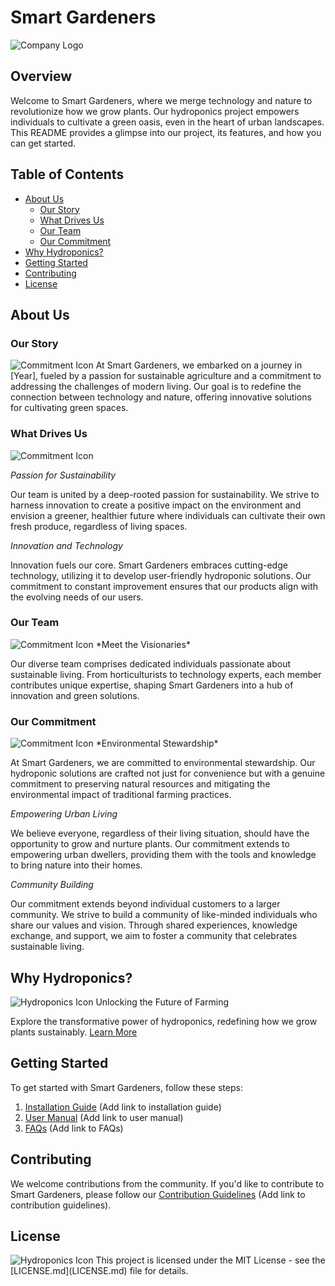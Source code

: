 # Smart Gardeners

![Company Logo](https://i.postimg.cc/sfGY7Q5S/Screenshot-2024-01-23-at-9-49-57-PM.png)

## Overview

Welcome to Smart Gardeners, where we merge technology and nature to revolutionize how we grow plants. Our hydroponics project empowers individuals to cultivate a green oasis, even in the heart of urban landscapes. This README provides a glimpse into our project, its features, and how you can get started.

## Table of Contents

- [About Us](#about-us)
  - [Our Story](#our-story)
  - [What Drives Us](#what-drives-us)
  - [Our Team](#our-team)
  - [Our Commitment](#our-commitment)
- [Why Hydroponics?](#why-hydroponics)
- [Getting Started](#getting-started)
- [Contributing](#contributing)
- [License](#license)

## About Us

### Our Story

<img src="https://i.postimg.cc/fb9qHHsD/icons8-story-book-66.png" alt="Commitment Icon" />
At Smart Gardeners, we embarked on a journey in [Year], fueled by a passion for sustainable agriculture and a commitment to addressing the challenges of modern living. Our goal is to redefine the connection between technology and nature, offering innovative solutions for cultivating green spaces.

### What Drives Us

<img src="https://i.postimg.cc/50vcC4y5/icons8-eagle-66.png" alt="Commitment Icon" />

_Passion for Sustainability_

Our team is united by a deep-rooted passion for sustainability. We strive to harness innovation to create a positive impact on the environment and envision a greener, healthier future where individuals can cultivate their own fresh produce, regardless of living spaces.

_Innovation and Technology_

Innovation fuels our core. Smart Gardeners embraces cutting-edge technology, utilizing it to develop user-friendly hydroponic solutions. Our commitment to constant improvement ensures that our products align with the evolving needs of our users.

### Our Team

<img src="https://i.postimg.cc/rpZyJwqv/icons8-team-goal-66.png" alt="Commitment Icon" />
*Meet the Visionaries*

Our diverse team comprises dedicated individuals passionate about sustainable living. From horticulturists to technology experts, each member contributes unique expertise, shaping Smart Gardeners into a hub of innovation and green solutions.

### Our Commitment

<img src="https://i.postimg.cc/dVMHPdPj/icons8-commitment-66.png" alt="Commitment Icon" />
*Environmental Stewardship*

At Smart Gardeners, we are committed to environmental stewardship. Our hydroponic solutions are crafted not just for convenience but with a genuine commitment to preserving natural resources and mitigating the environmental impact of traditional farming practices.

_Empowering Urban Living_

We believe everyone, regardless of their living situation, should have the opportunity to grow and nurture plants. Our commitment extends to empowering urban dwellers, providing them with the tools and knowledge to bring nature into their homes.

_Community Building_

Our commitment extends beyond individual customers to a larger community. We strive to build a community of like-minded individuals who share our values and vision. Through shared experiences, knowledge exchange, and support, we aim to foster a community that celebrates sustainable living.

## Why Hydroponics?

<img src="https://i.postimg.cc/zfs6BWK7/icons8-hydroponic-60.png" alt="Hydroponics Icon" />
Unlocking the Future of Farming

Explore the transformative power of hydroponics, redefining how we grow plants sustainably. [Learn More](#)

## Getting Started

To get started with Smart Gardeners, follow these steps:

1. [Installation Guide](#) (Add link to installation guide)
2. [User Manual](#) (Add link to user manual)
3. [FAQs](#) (Add link to FAQs)

## Contributing

We welcome contributions from the community. If you'd like to contribute to Smart Gardeners, please follow our [Contribution Guidelines](#) (Add link to contribution guidelines).

## License

<img src="https://i.postimg.cc/fb9qHHsD/icons8-story-book-66.png" alt="Hydroponics Icon" />
This project is licensed under the MIT License - see the [LICENSE.md](LICENSE.md) file for details.
